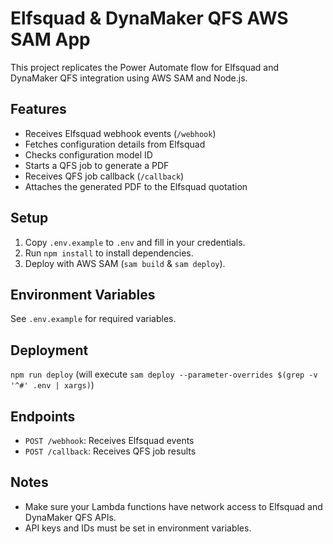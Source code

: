 # Elfsquad & DynaMaker QFS AWS SAM App

This project replicates the Power Automate flow for Elfsquad and DynaMaker QFS integration using AWS SAM and Node.js.

## Features
- Receives Elfsquad webhook events (`/webhook`)
- Fetches configuration details from Elfsquad
- Checks configuration model ID
- Starts a QFS job to generate a PDF
- Receives QFS job callback (`/callback`)
- Attaches the generated PDF to the Elfsquad quotation

## Setup
1. Copy `.env.example` to `.env` and fill in your credentials.
2. Run `npm install` to install dependencies.
3. Deploy with AWS SAM (`sam build` & `sam deploy`).

## Environment Variables
See `.env.example` for required variables.

## Deployment
`npm run deploy` (will execute `sam deploy --parameter-overrides $(grep -v '^#' .env | xargs)`)

## Endpoints
- `POST /webhook`: Receives Elfsquad events
- `POST /callback`: Receives QFS job results

## Notes
- Make sure your Lambda functions have network access to Elfsquad and DynaMaker QFS APIs.
- API keys and IDs must be set in environment variables.
